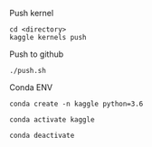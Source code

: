 Push kernel
```
cd <directory>
kaggle kernels push
```

Push to github
```
./push.sh
```

Conda ENV
```
conda create -n kaggle python=3.6

conda activate kaggle

conda deactivate
```
